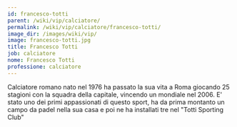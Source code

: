 ```yaml
---
id: francesco-totti
parent: /wiki/vip/calciatore/
permalink: /wiki/vip/calciatore/francesco-totti/
image_dir: /images/wiki/vip/
image: francesco-totti.jpg
title: Francesco Totti
job: calciatore
nome: Francesco Totti
professione: calciatore
---
```

Calciatore romano nato nel 1976 ha passato la sua vita a Roma giocando 25 stagioni con la squadra della capitale, vincendo un mondiale nel 2006. E' stato uno dei primi appassionati di questo sport, ha da prima montanto un campo da padel nella sua casa e poi ne ha installati tre nel "Totti Sporting Club"